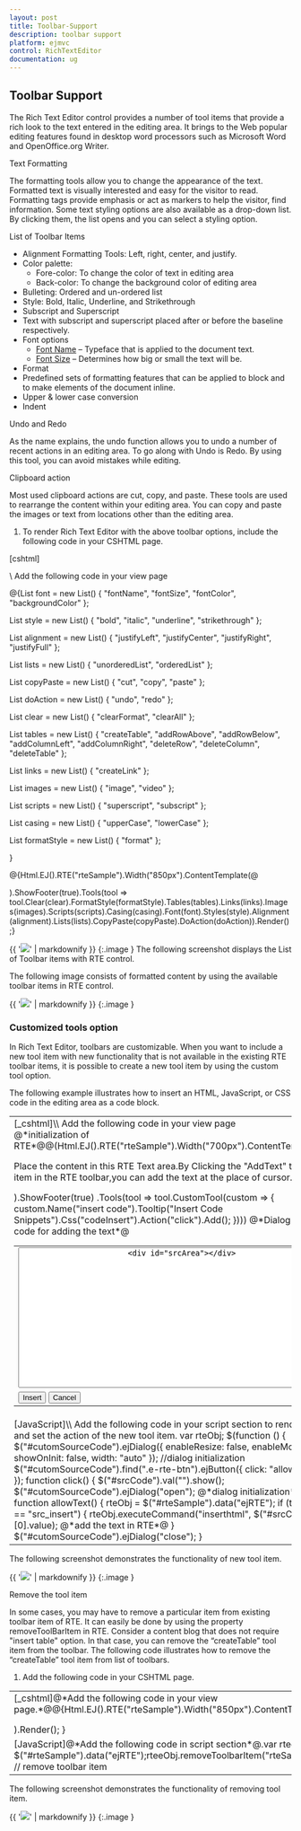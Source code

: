 ```yaml
---
layout: post
title: Toolbar-Support
description: toolbar support
platform: ejmvc
control: RichTextEditor
documentation: ug
---
```


## Toolbar Support

The Rich Text Editor control provides a number of tool items that provide a rich look to the text entered in the editing area. It brings to the Web popular editing features found in desktop word processors such as Microsoft Word and OpenOffice.org Writer.

Text Formatting 

The formatting tools allow you to change the appearance of the text. Formatted text is visually interested and easy for the visitor to read. Formatting tags provide emphasis or act as markers to help the visitor, find information. Some text styling options are also available as a drop-down list. By clicking them, the list opens and you can select a styling option.

  List of Toolbar Items

* Alignment Formatting Tools: Left, right, center, and justify.
* Color palette: 
  * Fore-color: To change the color of text in editing area
  * Back-color: To change the background color of editing area
* Bulleting: Ordered and un-ordered list
* Style: Bold, Italic, Underline, and Strikethrough
* Subscript and Superscript 
* Text with subscript and superscript placed after or before the baseline respectively.
* Font options
  * [Font Name](http://docs.cksource.com/CKEditor_3.x/Users_Guide/Styling/Font) – Typeface that is applied to the document text.
  * [Font Size](http://docs.cksource.com/CKEditor_3.x/Users_Guide/Styling/Size) – Determines how big or small the text will be.
* Format
* Predefined sets of formatting features that can be applied to block and to make elements of the document inline.
* Upper & lower case conversion
* Indent

Undo and Redo

As the name explains, the undo function allows you to undo a number of recent actions in an editing area. To go along with Undo is Redo. By using this tool, you can avoid mistakes while editing.

Clipboard action

Most used clipboard actions are cut, copy, and paste. These tools are used to rearrange the content within your editing area. You can copy and paste the images or text from locations other than the editing area.

1. To render Rich Text Editor with the above toolbar options, include the following code in your CSHTML page.



[cshtml]

\\ Add the following code in your view page

@{List<String> font = new List<string>() { "fontName", "fontSize", "fontColor", "backgroundColor" };

List<String> style = new List<string>() { "bold", "italic", "underline", "strikethrough" };

List<String> alignment = new List<string>() { "justifyLeft", "justifyCenter", "justifyRight", "justifyFull" };

List<String> lists = new List<string>() { "unorderedList", "orderedList" };

List<String> copyPaste = new List<string>() { "cut", "copy", "paste" };

List<String> doAction = new List<string>() { "undo", "redo" };

List<String> clear = new List<string>() { "clearFormat", "clearAll" };

List<String> tables = new List<string>() { "createTable", "addRowAbove", "addRowBelow", "addColumnLeft", "addColumnRight", "deleteRow", "deleteColumn", "deleteTable" };

List<String> links = new List<string>() { "createLink" };

List<String> images = new List<string>() { "image", "video" };

List<String> scripts = new List<string>() { "superscript", "subscript" };

List<String> casing = new List<string>() { "upperCase", "lowerCase" };

List<String> formatStyle = new List<string>() { "format" };

}

@{Html.EJ().RTE("rteSample").Width("850px").ContentTemplate(@<p></p>).ShowFooter(true).Tools(tool => tool.Clear(clear).FormatStyle(formatStyle).Tables(tables).Links(links).Images(images).Scripts(scripts).Casing(casing).Font(font).Styles(style).Alignment(alignment).Lists(lists).CopyPaste(copyPaste).DoAction(doAction)).Render();} 





{{ '![](Toolbar-Support_images/Toolbar-Support_img1.png)' | markdownify }}
{:.image }
The following screenshot displays the List of Toolbar items with RTE control.



The following image consists of formatted content by using the available toolbar items in RTE control.



{{ '![](Toolbar-Support_images/Toolbar-Support_img2.png)' | markdownify }}
{:.image }


### Customized tools option

In Rich Text Editor, toolbars are customizable. When you want to include a new tool item with new functionality that is not available in the existing RTE toolbar items, it is possible to create a new tool item by using the custom tool option. 

The following example illustrates how to insert an HTML, JavaScript, or CSS code in the editing area as a code block.



<table>
<tr>
<td>
[_cshtml]\\ Add the following code in your view page<div class="rte">    @*initialization of RTE*@@(Html.EJ().RTE("rteSample").Width("700px").ContentTemplate(@<p>Place the content in this RTE Text area.By Clicking the "AddText" toolbar item in the RTE toolbar,you can add the text at the place of cursor.</p>).ShowFooter(true)        .Tools(tool => tool.CustomTool(custom =>        {            custom.Name("insert code").Tooltip("Insert Code Snippets").Css("codeInsert").Action("click").Add();        })))    @*Dialog option code for adding the text*@    <div id="cutomSourceCode" title="Paste your content and inset to RTE">        <table>            <tr>                <td colspan="2">                    <textarea id="srcCode" style="width: 550px; height: 250px">                        <div id="srcArea"></div>                    </textarea>                </td>            </tr>            <tr>                <td colspan="2">                    <div class="e-rte-button e-fieldseparate">                        <button id="src_insert" class="e-rte-btn" tabindex="">Insert</button>                        <button id="src_cancel" class="e-rte-btn" tabindex="">Cancel</button>                    </div>                </td>            </tr>        </table>    </div></div></td></tr>
<tr>
<td>
[JavaScript]\\ Add the following code in your script section to render RTE and set the action of the new tool item.     var rteObj;    $(function () {        $("#cutomSourceCode").ejDialog({ enableResize: false, enableModal: true, showOnInit: false, width: "auto" }); //dialog initialization        $("#cutomSourceCode").find(".e-rte-btn").ejButton({ click: "allowText" });    });    function click() {        $("#srcCode").val("").show();        $("#cutomSourceCode").ejDialog("open"); @*dialog initialization*@        }    function allowText() {        rteObj = $("#rteSample").data("ejRTE");        if (this._id == "src_insert") {            rteObj.executeCommand("inserthtml", $("#srcCode")[0].value); @*add the text in RTE*@            }        $("#cutomSourceCode").ejDialog("close");    }</td></tr>
</table>
The following screenshot demonstrates the functionality of new tool item.

{{ '![](Toolbar-Support_images/Toolbar-Support_img3.png)' | markdownify }}
{:.image }


Remove the tool item

In some cases, you may have to remove a particular item from existing toolbar item of RTE. It can easily be done by using the property removeToolBarItem in RTE. Consider a content blog that does not require "insert table" option. In that case, you can remove the “createTable” tool item from the toolbar. The following code illustrates how to remove the “createTable” tool item from list of toolbars.

1. Add the following code in your CSHTML page.





<table>
<tr>
<td>
[_cshtml]@*Add the following code in your view page.*@@{Html.EJ().RTE("rteSample").Width("850px").ContentTemplate(@<p></p>).Render(); }</td></tr>
<tr>
<td>
[JavaScript]@*Add the following code in script section*@.var rteeObj  = $("#rteSample").data("ejRTE");rteeObj.removeToolbarItem("rteSamplecreateTable"); // remove toolbar item</td></tr>
</table>


The following screenshot demonstrates the functionality of removing tool item.





{{ '![](Toolbar-Support_images/Toolbar-Support_img4.png)' | markdownify }}
{:.image }


